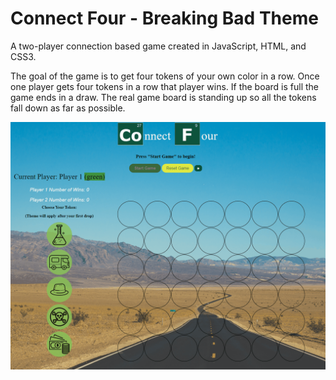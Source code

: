 # Connect Four - Breaking Bad Theme

A two-player connection based game created in JavaScript, HTML, and CSS3.

The goal of the game is to get four tokens of your own color in a row. Once one player gets four tokens in a row that player wins. If the board is full the game ends in a draw. The real game board is standing up so all the tokens fall down as far as possible.

![](connect4.gif)
